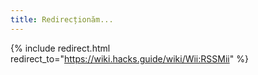 ```yaml
---
title: Redirecționăm...
---
```


{% include redirect.html redirect_to="https://wiki.hacks.guide/wiki/Wii:RSSMii" %}
